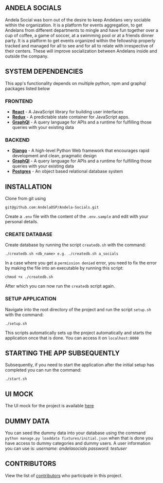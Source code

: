 ## ANDELA SOCIALS

Andela Social was born out of the desire to keep Andelans very sociable within the organization.
It is a platform for events aggregation, to get Andelans from different departments to mingle and have fun together over a cup of coffee, a game of soccer, at a swimming pool or at a friends dinner party.
It is a platform to get events organized within the fellowship properly tracked and managed for all to see and for all to relate with irrespective of their centers.
These will improve socialization between Andelans inside and outside the company.

## SYSTEM DEPENDENCIES

This app's functionality depends on multiple python, npm and graphql packages listed below

### FRONTEND
  *  **[React](https://reactjs.org/)** - A JavaScript library for building user interfaces
  *  **[Redux](https://redux.js.org/)** - A predictable state container for JavaScript apps.
  *  **[GraphQl](https://graphql.org/)** - A query language for APIs and a runtime for fulfilling those queries with your existing data

### BACKEND
  *  **[Django](https://www.djangoproject.com/)** - A high-level Python Web framework that encourages rapid development and clean, pragmatic design
  *  **[GraphQl](https://graphql.org/)** - A query language for APIs and a runtime for fulfilling those queries with your existing data
  *  **[Postgres](https://www.postgresql.org/)** - An object based relational database system

## INSTALLATION

Clone from git using
```
git@github.com:AndelaOSP/Andela-Socials.git
```

Create a `.env` file with the content of the `.env.sample` and edit with your personal details.

### CREATE DATABASE
Create database by running the script `createdb.sh` with the command:
```
./createdb.sh <db_name> e.g. ./createdb.sh a_socials
```

In a case where you get a `permission denied` error, you need to fix the error by making the file into an executable by running this script:
```
chmod +x ./createdb.sh
```

After which you can now run the `createdb` script again.

### SETUP APPLICATION
Navigate into the root directory of the project and run the script `setup.sh` with the command:
```
./setup.sh
```

This scripts automatically sets up the project automatically and starts the application once that is done. You can access it on `localhost:8000`

## STARTING THE APP SUBSEQUENTLY

Subsequently, if you need to start the application after the initial setup has completed you can run the command:
```
./start.sh
```

## UI MOCK

The UI mock for the project is available [here](https://www.figma.com/file/Yn3JRZ3YLBVSg4o8L9dhIAv2/Andela_Socials)

## DUMMY DATA

You can seed the dummy data into your database using the command `python manage.py loaddata fixtures/initial.json` when that is done you have access to dummy categories and dummy users. A user information you can use is:
*username:* _andelasocials_
*password:* _testuser_

## CONTRIBUTORS

View the list of [contributors](https://github.com/AndelaOSP/Andela-Socials/contributors) who participate in this project.
